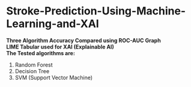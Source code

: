 # Stroke-Prediction-Using-Machine-Learning-and-XAI
**Three Algorithm Accuracy Compared using ROC-AUC Graph** <br />
**LIME Tabular used for XAI (Explainable AI)** <br />
**The Tested algorithms are:** 
1. Random Forest
2. Decision Tree
3. SVM (Support Vector Machine)

